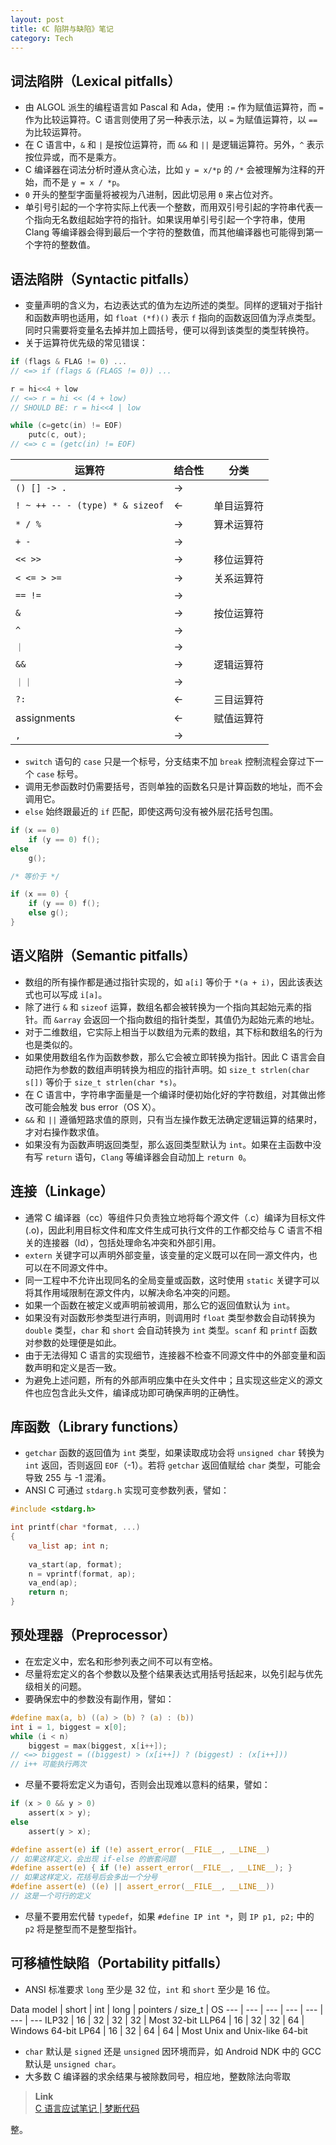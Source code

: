 ```yaml
---
layout: post
title: 《C 陷阱与缺陷》笔记
category: Tech
---
```


## 词法陷阱（Lexical pitfalls）

* 由 ALGOL 派生的编程语言如 Pascal 和 Ada，使用 `:=`
作为赋值运算符，而 `=` 作为比较运算符。C 语言则使用了另一种表示法，以 `=` 为赋值运算符，以 `==` 为比较运算符。
* 在 C 语言中，`&` 和 `|` 是按位运算符，而 `&&` 和 `||` 是逻辑运算符。另外，`^` 表示按位异或，而不是乘方。
* C 编译器在词法分析时遵从贪心法，比如 `y = x/*p` 的 `/*` 会被理解为注释的开始，而不是 `y = x / *p`。
* `0` 开头的整型字面量将被视为八进制，因此切忌用 `0` 来占位对齐。
* 单引号引起的一个字符实际上代表一个整数，而用双引号引起的字符串代表一个指向无名数组起始字符的指针。如果误用单引号引起一个字符串，使用 Clang 等编译器会得到最后一个字符的整数值，而其他编译器也可能得到第一个字符的整数值。

<!--more-->

## 语法陷阱（Syntactic pitfalls）

* 变量声明的含义为，右边表达式的值为左边所述的类型。同样的逻辑对于指针和函数声明也适用，如 `float (*f)()` 表示 `f` 指向的函数返回值为浮点类型。同时只需要将变量名去掉并加上圆括号，便可以得到该类型的类型转换符。
* 关于运算符优先级的常见错误：

```c
if (flags & FLAG != 0) ...
// <=> if (flags & (FLAGS != 0)) ...

r = hi<<4 + low
// <=> r = hi << (4 + low)
// SHOULD BE: r = hi<<4 | low

while (c=getc(in) != EOF)
    putc(c, out);
// <=> c = (getc(in) != EOF)
```

运算符 | 结合性 | 分类
--- | --- | ---
`() [] -> .` | →
`! ~ ++ -- - (type) * & sizeof` | ← | 单目运算符
`* / %` | → | 算术运算符
`+ -` | →
`<< >>` | → | 移位运算符
`< <= > >=` | → | 关系运算符
`== !=` | →
`&` | → | 按位运算符
`^` | →
`｜` | →
`&&` | → | 逻辑运算符
`｜｜` | →
`?:` | ← | 三目运算符
assignments | ← | 赋值运算符
`,` | →

* `switch` 语句的 `case` 只是一个标号，分支结束不加 `break` 控制流程会穿过下一个 `case` 标号。
* 调用无参函数时仍需要括号，否则单独的函数名只是计算函数的地址，而不会调用它。
* `else` 始终跟最近的 `if` 匹配，即使这两句没有被外层花括号包围。

```c
if (x == 0)
    if (y == 0) f();
else
    g();

/* 等价于 */

if (x == 0) {
    if (y == 0) f();
    else g();
}
```

## 语义陷阱（Semantic pitfalls）

* 数组的所有操作都是通过指针实现的，如 `a[i]` 等价于 `*(a + i)`，因此该表达式也可以写成 `i[a]`。
* 除了进行 `&` 和 `sizeof` 运算，数组名都会被转换为一个指向其起始元素的指针。而 `&array` 会返回一个指向数组的指针类型，其值仍为起始元素的地址。
* 对于二维数组，它实际上相当于以数组为元素的数组，其下标和数组名的行为也是类似的。
* 如果使用数组名作为函数参数，那么它会被立即转换为指针。因此 C 语言会自动把作为参数的数组声明转换为相应的指针声明。如 `size_t strlen(char s[])` 等价于 `size_t strlen(char *s)`。
* 在 C 语言中，字符串字面量是一个编译时便初始化好的字符数组，对其做出修改可能会触发 bus error（OS X）。
* `&&` 和 `||` 遵循短路求值的原则，只有当左操作数无法确定逻辑运算的结果时，才对右操作数求值。
* 如果没有为函数声明返回类型，那么返回类型默认为 `int`。如果在主函数中没有写 `return` 语句，`Clang` 等编译器会自动加上 `return 0`。

## 连接（Linkage）

* 通常 C 编译器（cc）等组件只负责独立地将每个源文件（.c）编译为目标文件(.o)，因此利用目标文件和库文件生成可执行文件的工作都交给与 C 语言不相关的连接器（ld），包括处理命名冲突和外部引用。
* `extern` 关键字可以声明外部变量，该变量的定义既可以在同一源文件内，也可以在不同源文件中。
* 同一工程中不允许出现同名的全局变量或函数，这时使用 `static` 关键字可以将其作用域限制在源文件内，以解决命名冲突的问题。
* 如果一个函数在被定义或声明前被调用，那么它的返回值默认为 `int`。
* 如果没有对函数形参类型进行声明，则调用时 `float` 类型参数会自动转换为 `double` 类型，`char` 和 `short` 会自动转换为 `int` 类型。`scanf` 和 `printf` 函数对参数的处理便是如此。
* 由于无法得知 C 语言的实现细节，连接器不检查不同源文件中的外部变量和函数声明和定义是否一致。
* 为避免上述问题，所有的外部声明应集中在头文件中；且实现这些定义的源文件也应包含此头文件，编译成功即可确保声明的正确性。

## 库函数（Library functions）

* `getchar` 函数的返回值为 `int` 类型，如果读取成功会将 `unsigned char` 转换为 `int` 返回，否则返回 `EOF`（-1）。若将 `getchar` 返回值赋给 `char` 类型，可能会导致 255 与 -1 混淆。
* ANSI C 可通过 `stdarg.h` 实现可变参数列表，譬如：

```c
#include <stdarg.h>

int printf(char *format, ...)
{
    va_list ap; int n;
    
    va_start(ap, format);
    n = vprintf(format, ap);
    va_end(ap);
    return n;
}
```

## 预处理器（Preprocessor）

* 在宏定义中，宏名和形参列表之间不可以有空格。
* 尽量将宏定义的各个参数以及整个结果表达式用括号括起来，以免引起与优先级相关的问题。
* 要确保宏中的参数没有副作用，譬如：

```c
#define max(a, b) ((a) > (b) ? (a) : (b))
int i = 1, biggest = x[0];
while (i < n)
    biggest = max(biggest, x[i++]);
// <=> biggest = ((biggest) > (x[i++]) ? (biggest) : (x[i++]))
// i++ 可能执行两次
```

* 尽量不要将宏定义为语句，否则会出现难以意料的结果，譬如：

```c
if (x > 0 && y > 0)
    assert(x > y);
else
    assert(y > x);

#define assert(e) if (!e) assert_error(__FILE__, __LINE__)
// 如果这样定义，会出现 if-else 的嵌套问题
#define assert(e) { if (!e) assert_error(__FILE__, __LINE__); }
// 如果这样定义，花括号后会多出一个分号
#define assert(e) ((e) || assert_error(__FILE__, __LINE__))
// 这是一个可行的定义
```

* 尽量不要用宏代替 `typedef`，如果 `#define IP int *`，则 `IP p1, p2;` 中的 `p2` 将是整型而不是整型指针。

## 可移植性缺陷（Portability pitfalls）

* ANSI 标准要求 `long` 至少是 32 位，`int` 和 `short` 至少是 16 位。

Data model | short | int | long | pointers / size_t | OS
--- | --- | --- | --- | --- | --- | ---
ILP32 | 16 | 32 | 32 | 32 | Most 32-bit
LLP64 | 16 | 32 | 32 | 64 | Windows 64-bit
LP64  | 16 | 32 | 64 | 64 | Most Unix and Unix-like 64-bit

* `char` 默认是 `signed` 还是 `unsigned` 因环境而异，如 Android NDK 中的 GCC 默认是 `unsigned char`。
* 大多数 C 编译器的求余结果与被除数同号，相应地，整数除法向零取

> **Link**  
> [C 语言应试笔记 | 梦断代码](http://blog.zhanghai.me/c-exam-notes/)

<!--顺便祝贺昨天指皇再次登顶〜さしこ最高〜-->
整。
